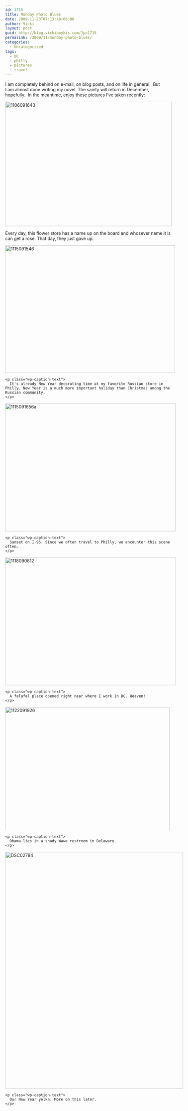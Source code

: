 ```yaml
---
id: 1715
title: Monday Photo Blues
date: 2009-11-23T07:13:48+00:00
author: Vicki
layout: post
guid: http://blog.vickiboykis.com/?p=1715
permalink: /2009/11/monday-photo-blues/
categories:
  - Uncategorized
tags:
  - DC
  - philly
  - pictures
  - travel
---
```

I am completely behind on e-mail, on blog posts, and on life in general.  But I am almost done writing my novel. The sanity will return in December, hopefully.  In the meantime, enjoy these pictures I&#8217;ve taken recently:

<div id="attachment_1722" style="width: 545px" class="wp-caption aligncenter">
  <a href="http://blog.vickiboykis.com/wp-content/uploads/2009/11/11060916431.jpg"><img class="size-full wp-image-1722" title="1106091643" src="http://blog.vickiboykis.com/wp-content/uploads/2009/11/11060916431.jpg" alt="1106091643" width="535" height="399" /></a>
  
  <p class="wp-caption-text">
    Every day, this flower store has a name up on the board and whosever name it is can get a rose. That day, they just gave up.
  </p>
</div>

<p style="text-align: center;">
  <div id="attachment_1717" style="width: 556px" class="wp-caption aligncenter">
    <a href="http://blog.vickiboykis.com/wp-content/uploads/2009/11/1115091546.jpg"><img class="size-full wp-image-1717" title="1115091546" src="http://blog.vickiboykis.com/wp-content/uploads/2009/11/1115091546.jpg" alt="1115091546" width="546" height="409" /></a>
    
    <p class="wp-caption-text">
      It's already New Year decorating time at my favorite Russian store in Philly. New Year is a much more important holiday than Christmas among the Russian community.
    </p>
  </div>
  
  <div id="attachment_1718" style="width: 558px" class="wp-caption aligncenter">
    <a href="http://blog.vickiboykis.com/wp-content/uploads/2009/11/1115091656a.jpg"><img class="size-full wp-image-1718" title="1115091656a" src="http://blog.vickiboykis.com/wp-content/uploads/2009/11/1115091656a.jpg" alt="1115091656a" width="548" height="410" /></a>
    
    <p class="wp-caption-text">
      Sunset on I-95. Since we often travel to Philly, we encounter this scene often.
    </p>
  </div>
  
  <p style="text-align: center;">
    <a href="http://blog.vickiboykis.com/wp-content/uploads/2009/11/1106091643.jpg"></a><a href="http://blog.vickiboykis.com/wp-content/uploads/2009/11/1115091546.jpg"></a>
  </p>
  
  <div id="attachment_1719" style="width: 559px" class="wp-caption aligncenter">
    <a href="http://blog.vickiboykis.com/wp-content/uploads/2009/11/1118090812.jpg"><img class="size-full wp-image-1719" title="1118090812" src="http://blog.vickiboykis.com/wp-content/uploads/2009/11/1118090812.jpg" alt="1118090812" width="549" height="410" /></a>
    
    <p class="wp-caption-text">
      A falafel place opened right near where I work in DC. Heaven!
    </p>
  </div>
  
  <div id="attachment_1721" style="width: 539px" class="wp-caption aligncenter">
    <a href="http://blog.vickiboykis.com/wp-content/uploads/2009/11/1122091926.jpg"><img class="size-full wp-image-1721" title="1122091926" src="http://blog.vickiboykis.com/wp-content/uploads/2009/11/1122091926.jpg" alt="1122091926" width="529" height="395" /></a>
    
    <p class="wp-caption-text">
      Obama lies in a shady Wawa restroom in Delaware.
    </p>
  </div>
  
  <div id="attachment_1725" style="width: 582px" class="wp-caption aligncenter">
    <a href="http://blog.vickiboykis.com/wp-content/uploads/2009/11/DSC02784.JPG"><img class="size-full wp-image-1725" title="DSC02784" src="http://blog.vickiboykis.com/wp-content/uploads/2009/11/DSC02784.JPG" alt="DSC02784" width="572" height="759" /></a>
    
    <p class="wp-caption-text">
      Our New Year yelka. More on this later.
    </p>
  </div>
  
  <p style="text-align: center;">
    <p style="text-align: center;">